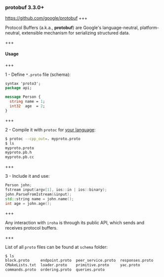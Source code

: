 ### protobuf 3.3.0+

https://github.com/google/protobuf
+++

Protocol Buffers (a.k.a., **protobuf**) are Google's language-neutral, platform-neutral, extensible mechanism for serializing structured data.

+++

#### Usage

+++

1 - Define `*.proto` file (schema):

```protobuf
syntax 'proto3';
package api;

message Person {
  string name = 1;
  int32  age  = 2;
}
```

+++

2 - Compile it with `protoc` for [your language](https://developers.google.com/protocol-buffers/):

```bash
$ protoc --cpp_out=. myproto.proto
$ ls
myproto.proto
myproto.pb.h
myproto.pb.cc
```

+++

3 - Include it and use:

```C++
Person john;
fstream input(argv[1], ios::in | ios::binary);
john.ParseFromIstream(&input);
std::string name = john.name();
int age = john.age();
```

+++

Any interaction with `iroha` is through its public API, which sends and receives protocol buffers.

+++

List of all `proto` files can be found at `schema` folder:

```bash
$ ls
block.proto     endpoint.proto  peer_service.proto  responses.proto
CMakeLists.txt  loader.proto    primitive.proto     yac.proto
commands.proto  ordering.proto  queries.proto
```
